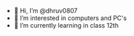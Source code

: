- 👋 Hi, I’m @dhruv0807
- 👀 I’m interested in computers and PC's 
- 🌱 I’m currently learning in class 12th

<!---
dhruv0807/dhruv0807 is a ✨ special ✨ repository because its `README.md` (this file) appears on your GitHub profile.
You can click the Preview link to take a look at your changes.
--->
